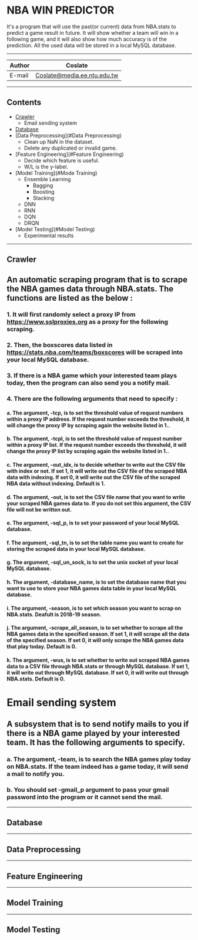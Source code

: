 NBA WIN PREDICTOR
===========================
It's a program that will use the past(or current) data from NBA.stats to predict a game result in future. It will show whether a team will win in a following game, and it will also show how much accuracy is of the prediction. All the used data will be stored in a local MySQL database.

****
	
|Author|Coslate|
|---|---
|E-mail|Coslate@media.ee.ntu.edu.tw


****
Contents
------
* [Crawler](#Crawler)
    * Email sending system
* [Database](#Database)
* [Data Preprocessing](#Data Preprocessing)
    * Clean up NaN in the dataset.
    * Delete any duplicated or invalid game.
* [Feature Engineering](#Feature Engineering)
    * Decide which feature is useful.
    * W/L is the y-label.
* [Model Training](#Mode Training) 
    * Ensemble Learning
        *  Bagging
        *  Boosting
        *  Stacking
    * DNN
    * RNN
    * DQN
    * DRQN
* [Model Testing](#Model Testing)
    * Experimental results


****
Crawler
------
## An automatic scraping program that is to scrape the NBA games data through NBA.stats. The functions are listed as the below : 
### 1. It will first randomly select a proxy IP from https://www.sslproxies.org as a proxy for the following scraping.
### 2. Then, the boxscores data listed in https://stats.nba.com/teams/boxscores will be scraped into your local MySQL database.
### 3. If there is a NBA game which your interested team plays today, then the program can also send you a notify mail.
### 4. There are the following arguments that need to specify : 
#### a. The argument, -tcp, is to set the threshold value of request numbers within a proxy IP address. If the request number exceeds the threshold, it will change the proxy IP by scraping again the website listed in 1..
#### b. The argument, -tcpl, is to set the threshold value of request number within a proxy IP list. If the request number exceeds the threshold, it will change the proxy IP list by scraping again the website listed in 1..
#### c. The argument, -out_idx, is to decide whether to write out the CSV file with index or not. If set 1, it will write out the CSV file of the scraped NBA data with indexing. If set 0, it will write out the CSV file of the scraped NBA data without indexing. Default is 1.
#### d. The argument, -out, is to set the CSV file name that you want to write your scraped NBA games data to. If you do not set this argument, the CSV file will not be written out.
#### e. The argument, -sql_p, is to set your password of your local MySQL database.
#### f. The argument, -sql_tn, is to set the table name you want to create for storing the scraped data in your local MySQL database.
#### g. The argument, -sql_un_sock, is to set the unix socket of your local MySQL database.
#### h. The argument, -database_name, is to set the database name that you want to use to store your NBA games data table in your local MySQL database.
#### i. The argument, -season, is to set which season you want to scrap on NBA.stats. Deafult is 2018-19 season.
#### j. The argument, -scrape_all_season, is to set whether to scrape all the NBA games data in the specified season. If set 1, it will scrape all the data of the specified season. If set 0, it will only scrape the NBA games data that play today. Default is 0.
#### k. The argument, -wus, is to set whether to write out scraped NBA games data to a CSV file through NBA.stats or through MySQL database. If set 1, it will write out through MySQL database. If set 0, it will write out through NBA.stats. Default is 0.

# Email sending system
## A subsystem that is to send notify mails to you if there is a NBA game played by your interested team. It has the following arguments to specify.
### a. The argument, -team, is to search the NBA games play today on NBA.stats. If the team indeed has a game today, it will send a mail to notify you.
### b. You should set -gmail_p argument to pass your gmail password into the program or it cannot send the mail.


****
Database
------


****
Data Preprocessing
------

****
Feature Engineering
------


****
Model Training
------


****
Model Testing
------
